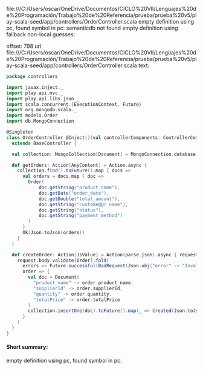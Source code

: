 file:///C:/Users/oscar/OneDrive/Documentos/CICLO%20VII/Lengüajes%20de%20Programación/Trabajo%20de%20Referencia/prueba/prueba%20v5/play-scala-seed/app/controllers/OrderController.scala
empty definition using pc, found symbol in pc: 
semanticdb not found
empty definition using fallback
non-local guesses:

offset: 798
uri: file:///C:/Users/oscar/OneDrive/Documentos/CICLO%20VII/Lengüajes%20de%20Programación/Trabajo%20de%20Referencia/prueba/prueba%20v5/play-scala-seed/app/controllers/OrderController.scala
text:
```scala
package controllers

import javax.inject._
import play.api.mvc._
import play.api.libs.json._
import scala.concurrent.{ExecutionContext, Future}
import org.mongodb.scala._
import models.Order
import db.MongoConnection

@Singleton
class OrderController @Inject()(val controllerComponents: ControllerComponents)(implicit ec: ExecutionContext)
  extends BaseController {

  val collection: MongoCollection[Document] = MongoConnection.database.getCollection("orders")

  def getOrders: Action[AnyContent] = Action.async {
    collection.find().toFuture().map { docs =>
      val orders = docs.map { doc =>
        Order(
            doc.getString("product_name"),
            doc.getDate("order_date"),
            doc.getDouble("total_amount"),
            doc.getString("custome@@r_name"),
            doc.getString("status"),
            doc.getString("payment_method")
        )
      }
      Ok(Json.toJson(orders))
    }
  }

  def createOrder: Action[JsValue] = Action(parse.json).async { request =>
    request.body.validate[Order].fold(
      errors => Future.successful(BadRequest(Json.obj("error" -> "Invalid order format"))),
      order => {
        val doc = Document(
          "product_name" -> order.product_name,
          "supplierId" -> order.supplierId,
          "quantity" -> order.quantity,
          "totalPrice" -> order.totalPrice
        )
        collection.insertOne(doc).toFuture().map(_ => Created(Json.toJson(order)))
      }
    )
  }
}
```


#### Short summary: 

empty definition using pc, found symbol in pc: 